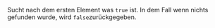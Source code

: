 Sucht nach dem ersten Element was `true` ist. In dem Fall wenn nichts gefunden wurde, wird `false`zurückgegeben. 